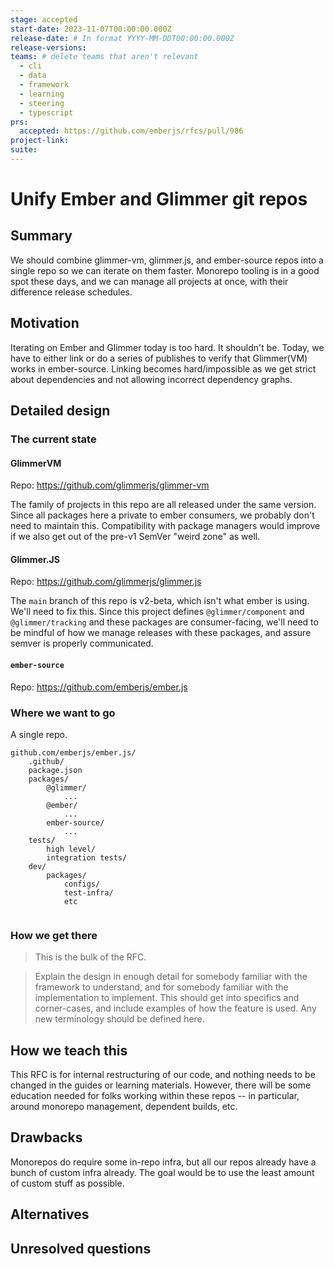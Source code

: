 ```yaml
---
stage: accepted
start-date: 2023-11-07T00:00:00.000Z
release-date: # In format YYYY-MM-DDT00:00:00.000Z
release-versions:
teams: # delete teams that aren't relevant
  - cli
  - data
  - framework
  - learning
  - steering
  - typescript
prs:
  accepted: https://github.com/emberjs/rfcs/pull/986
project-link:
suite: 
---
```


<!--- 
Directions for above: 

stage: Leave as is
start-date: Fill in with today's date, 2032-12-01T00:00:00.000Z
release-date: Leave as is
release-versions: Leave as is
teams: Include only the [team(s)](README.md#relevant-teams) for which this RFC applies
prs:
  accepted: Fill this in with the URL for the Proposal RFC PR
project-link: Leave as is
suite: Leave as is
-->

# Unify Ember and Glimmer git repos 

## Summary

We should combine glimmer-vm, glimmer.js, and ember-source repos into a single repo so we can iterate on them faster.
Monorepo tooling is in a good spot these days, and we can manage all projects at once, with their difference release schedules.


## Motivation

Iterating on Ember and Glimmer today is too hard. It shouldn't be. Today, we have to either link or do a series of publishes to verify that Glimmer(VM) works in ember-source. Linking becomes hard/impossible as we get strict about dependencies and not  allowing incorrect dependency graphs.

## Detailed design

### The current state

#### GlimmerVM

Repo: https://github.com/glimmerjs/glimmer-vm

The family of projects in this repo are all released under the same version. Since all packages here a private to ember consumers, we probably don't need to maintain this. Compatibility with package managers would improve if we also get out of the pre-v1 SemVer "weird zone" as well.


#### Glimmer.JS

Repo: https://github.com/glimmerjs/glimmer.js

The `main` branch of this repo is v2-beta, which isn't what ember is using. We'll need to fix this. Since this project defines `@glimmer/component` and `@glimmer/tracking` and these packages are consumer-facing, we'll need to be mindful of how we manage releases with these packages, and assure semver is properly communicated.

#### `ember-source`

Repo: https://github.com/emberjs/ember.js


### Where we want to go

A single repo.
```
github.com/emberjs/ember.js/
    .github/
    package.json
    packages/
        @glimmer/
            ...
        @ember/
            ...
        ember-source/
            ...
    tests/
        high level/
        integration tests/
    dev/
        packages/
            configs/
            test-infra/
            etc
            
```

### How we get there

> This is the bulk of the RFC.

> Explain the design in enough detail for somebody
familiar with the framework to understand, and for somebody familiar with the
implementation to implement. This should get into specifics and corner-cases,
and include examples of how the feature is used. Any new terminology should be
defined here.

## How we teach this


This RFC is for internal restructuring of our code, and nothing needs to be changed in the guides or learning materials. However, there will be some education needed for folks working within these repos -- in particular, around monorepo management, dependent builds, etc.

## Drawbacks

Monorepos do require some in-repo infra, but all our repos already have a bunch of custom infra already.
The goal would be to use the least amount of custom stuff as possible.

## Alternatives


## Unresolved questions

